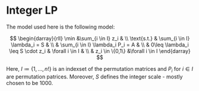 # Integer LP

The model used here is the following model: 

$$
    \begin{darray}{rll}
        \min &\sum_{i \in I} z_i & \\
        \text{s.t.} & \sum_{i \in I} \lambda_i = S & \\
        & \sum_{i \in I} \lambda_i P_i = A & \\
        & 0\leq \lambda_i \leq S \cdot z_i & \forall i \in I & \\
        & z_i \in \{0,1\} &\forall i \in I
    \end{darray}
$$ 

Here, $I \coloneqq \{1,...,n!\}$ is an indexset of the permutation matrices and $P_i$ for $i \in I$ are permutation patrices.
Moreover, $S$ defines the integer scale - mostly chosen to be $1000$.
